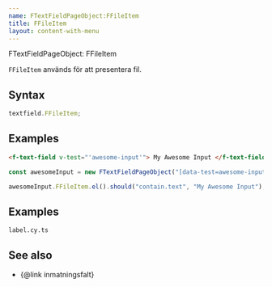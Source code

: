 ```yaml
---
name: FTextFieldPageObject:FFileItem
title: FFileItem
layout: content-with-menu
---
```


FTextFieldPageObject: FFileItem

`FFileItem` används för att presentera fil.

## Syntax

```ts
textfield.FFileItem;
```

## Examples

```html static
<f-text-field v-test="'awesome-input'"> My Awesome Input </f-text-field>
```

```ts
const awesomeInput = new FTextFieldPageObject("[data-test=awesome-input]");

awesomeInput.FFileItem.el().should("contain.text", "My Awesome Input");
```

## Examples

```import
label.cy.ts
```

## See also

-   {@link inmatningsfalt}
